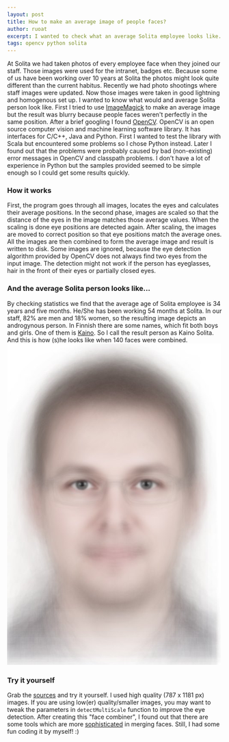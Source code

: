 ```yaml
---
layout: post
title: How to make an average image of people faces?
author: ruoat
excerpt: I wanted to check what an average Solita employee looks like. I had images of all Solita employees' faces, OpenCV-library, Python and some free time.
tags: opencv python solita
---
```

At Solita we had taken photos of every employee face when they joined our staff. Those images were used for the intranet, badges etc. Because some of us have been working over 10 years at Solita the photos might look quite different than the current habitus.
Recently we had photo shootings where staff images were updated. Now those images were taken in good lightning and homogenous set up. I wanted to know what would and average Solita person look like.
First I tried to use [ImageMagick](http://www.imagemagick.org) to make an average image but the result was blurry because people faces weren't perfectly in the same position.
After a brief googling I found [OpenCV](http://opencv.org/).
OpenCV is an open source computer vision and machine learning software library. It has interfaces for C/C++, Java and Python. First I wanted to test the library with Scala but encountered some problems so I chose Python instead. Later I found out that the problems were probably caused by bad (non-existing) error messages in OpenCV and classpath problems.
I don't have a lot of experience in Python but the samples provided seemed to be simple enough so I could get some results quickly.

### How it works ###
First, the program goes through all images, locates the eyes and calculates their average positions. In the second phase, images are scaled so that the distance of the eyes in the image matches those average values. When the scaling is done eye positions are detected again.
After scaling, the images are moved to correct position so that eye positions match the average ones. All the images are then combined to form the average image and result is written to disk.
Some images are ignored, because the eye detection algorithm provided by OpenCV does not always find two eyes from the input image. The detection might not work if the person has eyeglasses, hair in the front of their eyes or partially closed eyes.

### And the average Solita person looks like... ###
By checking statistics we find that the average age of Solita employee is 34 years and five months. He/She has been working 54 months at Solita. In our staff, 82% are men and 18% women, so the resulting image depicts an androgynous person.
In Finnish there are some names, which fit both boys and girls. One of them is [Kaino](http://fi.wikipedia.org/wiki/Kaino). So I call the  result person as Kaino Solita. And this is how (s)he looks like when 140 faces were combined.
[![kaino_solita](/img/the-average-joe/small/average_solita_140.jpg)](/img/the-average-joe/average_solita_140.jpg)

### Try it yourself ###
Grab the [sources](https://github.com/ruoat/averageface) and try it yourself. I used high quality  (787 x 1181 px) images. If you are using low(er) quality/smaller images, you may want to tweak the parameters in `detectMultiScale` function to improve the eye detection.
After creating this "face combiner", I found out that there are some tools which are more [sophisticated](http://faceresearch.org/demos/average) in merging faces. Still, I had some fun coding it by myself! :)
